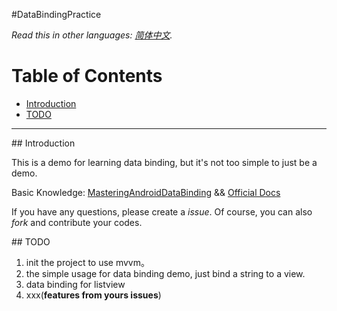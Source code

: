#DataBindingPractice

*Read this in other languages: [简体中文](README.md).*


# Table of Contents
   
  - [Introduction](#intro)
  - [TODO](#todo)

--------------

 <div id="intro"/>
## Introduction

This is a demo for learning data binding, but it's not too simple to just be a demo.

Basic Knowledge: [MasteringAndroidDataBinding](https://github.com/LyndonChin/MasteringAndroidDataBinding) && [Official Docs](https://developer.android.com/tools/data-binding/guide.html)

If you have any questions, please create a *issue*. Of course, you can also *fork* and contribute your codes.

 <div id="todo"/>
## TODO

1. init the project to use mvvm。
1. the simple usage for data binding demo, just bind a string to a view.
1. data binding for listview
1. xxx(**features from yours issues**)